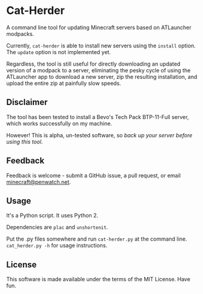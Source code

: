 # Cat-Herder

A command line tool for updating Minecraft servers based on ATLauncher modpacks.

Currently, `cat-herder` is able to install new servers using the `install` option. The `update` option is not implemented yet.

Regardless, the tool is still useful for directly downloading an updated version of a modpack to a server, eliminating the pesky cycle of using the ATLauncher app to download a new server, zip the resulting installation, and upload the entire zip at painfully slow speeds.

## Disclaimer

The tool has been tested to install a Bevo's Tech Pack BTP-11-Full server, which works successfully on my machine.

However! This is alpha, un-tested software, so *back up your server before using this tool*.

## Feedback

Feedback is welcome - submit a GitHub issue, a pull request, or email minecraft@penwatch.net.

## Usage

It's a Python script. It uses Python 2.

Dependencies are `plac` and `unshortenit`.

Put the .py files somewhere and run `cat-herder.py` at the command line. `cat_herder.py -h` for usage instructions.

## License

This software is made available under the terms of the MIT License. Have fun.
